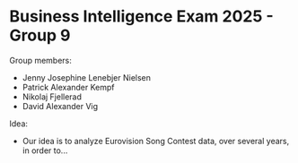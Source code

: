 # Business Intelligence Exam 2025 - Group 9

Group members:
- Jenny Josephine Lenebjer Nielsen
- Patrick Alexander Kempf
- Nikolaj Fjellerad
- David Alexander Vig

Idea:
* Our idea is to analyze Eurovision Song Contest data, over several years, in order to...
